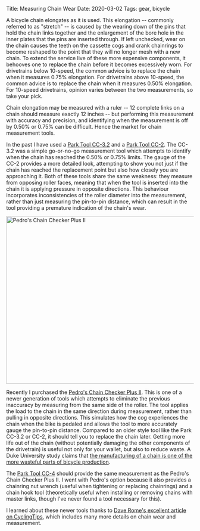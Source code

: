Title: Measuring Chain Wear
Date: 2020-03-02
Tags: gear, bicycle

A bicycle chain elongates as it is used. This elongation -- commonly referred to as "stretch" -- is caused by the wearing down of the pins that hold the chain links together and the enlargement of the bore hole in the inner plates that the pins are inserted through. If left unchecked, wear on the chain causes the teeth on the cassette cogs and crank chainrings to become reshaped to the point that they will no longer mesh with a new chain. To extend the service live of these more expensive components, it behooves one to replace the chain before it becomes excessively worn. For drivetrains below 10-speed, the common advice is to replace the chain when it measures 0.75% elongation. For drivetrains above 10-speed, the common advice is to replace the chain when it measures 0.50% elongation. For 10-speed drivetrains, opinion varies between the two measurements, so take your pick.

Chain elongation may be measured with a ruler -- 12 complete links on a chain should measure exactly 12 inches -- but performing this measurement with accuracy and precision, and identifying when the measurement is off by 0.50% or 0.75% can be difficult. Hence the market for chain measurement tools.

In the past I have used a [Park Tool CC-3.2](https://www.parktool.com/product/chain-wear-indicator-cc-3-2) and a [Park Tool CC-2](https://www.parktool.com/product/chain-checker-cc-2). The CC-3.2 was a simple go-or-no-go measurement tool which attempts to identify when the chain has reached the 0.50% or 0.75% limits. The gauge of the CC-2 provides a more detailed look, attempting to show you not just if the chain has reached the replacement point but also how closely you are approaching it. Both of these tools share the same weakness: they measure from opposing roller faces, meaning that when the tool is inserted into the chain it is applying pressure in opposite directions. This behaviour incorporates inconsistencies of the roller diameter into the measurement, rather than just measuring the pin-to-pin distance, which can result in the tool providing a premature indication of the chain's wear.

<a href="https://www.flickr.com/photos/pigmonkey/49611825033/in/dateposted/" title="Pedro&#x27;s Chain Checker Plus II"><img src="https://live.staticflickr.com/65535/49611825033_f18ed17b1c_c.jpg" width="800" height="450" alt="Pedro&#x27;s Chain Checker Plus II"></a>

Recently I purchased the [Pedro's Chain Checker Plus II](https://pedros.com/products/tools/cassette-and-chain/chain-checker-plus-ii/). This is one of a newer generation of tools which attempts to eliminate the previous inaccuracy by measuring from the same side of the roller. The tool applies the load to the chain in the same direction during measurement, rather than pulling in opposite directions. This simulates how the cog experiences the chain when the bike is pedaled and allows the tool to more accurately gauge the pin-to-pin distance. Compared to an older style tool like the Park CC-3.2 or CC-2, it should tell you to replace the chain later. Getting more life out of the chain (without potentially damaging the other components of the drivetrain) is useful not only for your wallet, but also to reduce waste. A Duke University study claims that [the manufacturing of a chain is one of the more wasteful parts of bicycle production](https://dukespace.lib.duke.edu/dspace/bitstream/handle/10161/8483/Duke_MP_Published.pdf).

The [Park Tool CC-4](https://www.parktool.com/product/chain-checker-cc-4) should provide the same measurement as the Pedro's Chain Checker Plus II. I went with Pedro's option because it also provides a chainring nut wrench (useful when tightening or replacing chainrings) and a chain hook tool (theoretically useful when installing or removing chains with master links, though I've never found a tool necessary for this).

I learned about these newer tools thanks to [Dave Rome's excellent article on CyclingTips](https://cyclingtips.com/2019/08/bicycle-chain-wear-and-checking-for-it/), which includes many more details on chain wear and measurement.
